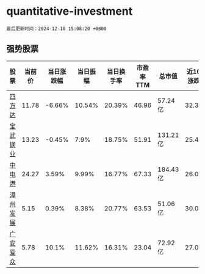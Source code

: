 # quantitative-investment

`最后更新时间：2024-12-10 15:08:20 +0800`

## 强势股票

|股票|当前价|当日涨跌幅|当日振幅|当日换手率|市盈率TTM|总市值|近10日涨跌幅|
|----|----|----|----|----|----|----|----|
|[四方达](https://xueqiu.com/S/SZ300179)|11.78|-6.66%|10.54%|20.39%|46.96|57.24亿|32.36%|
|[宝武镁业](https://xueqiu.com/S/SZ002182)|13.23|-0.45%|7.9%|18.75%|51.91|131.21亿|25.4%|
|[中电港](https://xueqiu.com/S/SZ001287)|24.27|3.59%|9.99%|16.77%|67.33|184.43亿|26.01%|
|[漳州发展](https://xueqiu.com/S/SZ000753)|5.15|0.39%|8.38%|20.77%|63.53|51.06亿|30.05%|
|[广安爱众](https://xueqiu.com/S/SH600979)|5.78|10.1%|11.62%|16.31%|23.04|72.92亿|27.03%|
